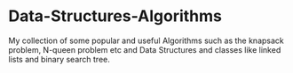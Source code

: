 # Data-Structures-Algorithms

My collection of some popular and useful Algorithms such as the knapsack problem, N-queen problem etc and Data Structures and classes like linked lists and binary search tree.
